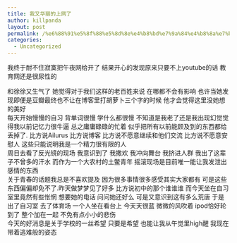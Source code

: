 ```yaml
---
title: 我又华丽的上网了
author: killpanda
layout: post
permalink: /%e6%88%91%e5%8f%88%e5%8d%8e%e4%b8%bd%e7%9a%84%e4%b8%8a%e7%bd%91%e4%ba%86/
categories:
  - Uncategorized
---
```

我终于耐不住寂寞把午夜网给开了 结果开心的发现原来只要不上youtube的话 教育网还是很尿性的

<div>
  和徐徐又生气了 她觉得对于我们这样的老百姓来说 在哪都不会有影响 也许当她发现即便是豆瓣最终也不让在博客里打胡萝卜三个字的时候 他才会觉得这里没她想的美好
</div>

<div>
  每天开始慢慢的自习 背单词很慢 学什么都很慢 不知道是我老了还是我出现幻觉觉得我以前记忆力很牛逼 总之庸庸碌碌的忙着 似乎把所有以前能顾及到的东西都给丢掉了. 比方说Ailurus 比方说博客 比方说不愿意继续和他们交流 比方说不愿意安慰人 这些只能说明我是一个精力很有限的人
</div>

<div>
  周日去看了反光镜的现场 我意识到了 我撒欢 我冲向舞台 我挤进人群 我出了这辈子不曾多的汗水 而作为一个大农村的土鳖青年 摇滚现场是目前唯一能让我发泄出感情的东西
</div>

<div>
  关于青春的话题我总是不喜欢提及 因为很多事情很多感受其实大家都有 可是这些东西偏偏却免不了.昨天做梦梦见了好多 比方说初中的那个谁谁谁 而今天坐在自习室里竟然有些怅惘 想要她的电话 问问她还好么 可是又意识到这有多么荒唐 于是出了自习室 去了体育场 一个人坐在看台上 今天天很蓝 微微的风吹着 ipod恰好轮到了 整个加在一起 不免有点小小的悲伤
</div>

<div>
  今天的好消息是关于学校的一丝希望 只要是希望 也能让我从午觉里high醒 我现在带着逃难般的姿态
</div>

<div class="blogger-post-footer">
  <img width="1" height="1" src="https://blogger.googleusercontent.com/tracker/6758710105149407451-3144572728248996572?l=vellyempire.blogspot.com" alt="" />
</div>